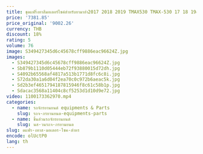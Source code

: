 ```yaml
---
title: ชุดแฟริ่งทาสีมอเตอร์ไซค์สำหรับยามาฮ่า2017 2018 2019 TMAX530 TMAX-530 17 18 19อะไหล่ทดแทนตัวถังรถ
price: '7381.85'
price_original: '9002.26'
currency: THB
discount: 18%
rating: 5
volume: 76
image: S349427345d6c45678cff9886eac96624Z.jpg
images:
  - S349427345d6c45678cff9886eac96624Z.jpg
  - Sb879b1110d05444eb72f93880015d72dh.jpg
  - S4092b65568af4817a513b1771d8fc6c8i.jpg
  - S72da30a1a6d04f2ea70c0c972b6aeac5k.jpg
  - Sd2b3ef4651794187815946f8c61c58b1p.jpg
  - Sdacac3568a11404c8cf5253d1d10d9e72.jpg
video: 1100173362970.mp4
categories:
  - name: รถจักรยานยนต์ equipments & Parts
    slug: รถจ-กรยานยนต-equipments-parts
  - name: ชิ้นส่วนรถจักรยานยนต์
    slug: นส-วนรถจ-กรยานยนต
slug: ดแฟร-งทาส-มอเตอร-ไซค-สำหร
encode: olUctP0
lang: th
---
```

  